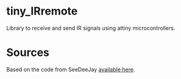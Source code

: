 # tiny_IRremote

Library to receive and send IR signals using attiny microcontrollers.

# Sources

Based on the code from SeeDeeJay [available here](https://gist.github.com/SeeJayDee/caa9b5cc29246df44e45b8e7d1b1cdc5).

